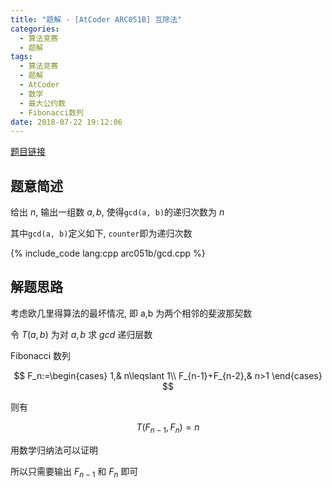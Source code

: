 ```yaml
---
title: "题解 - [AtCoder ARC051B] 互除法"
categories:
  - 算法竞赛
  - 题解
tags:
  - 算法竞赛
  - 题解
  - AtCoder
  - 数学
  - 最大公约数
  - Fibonacci数列
date: 2018-07-22 19:12:06
---
```


[题目链接](https://atcoder.jp/contests/arc051/tasks/arc051_b)

<!-- more -->

## 题意简述

给出 $n$, 输出一组数 $a,b$, 使得`gcd(a, b)`的递归次数为 $n$

其中`gcd(a, b)`定义如下, `counter`即为递归次数

{% include_code lang:cpp arc051b/gcd.cpp %}

## 解题思路

考虑欧几里得算法的最坏情况, 即 a,b 为两个相邻的斐波那契数

令 $T(a,b)$ 为对 $a,b$ 求 $gcd$ 递归层数

Fibonacci 数列

$$
F_n:=\begin{cases}
  1,& n\leqslant 1\\
  F_{n-1}+F_{n-2},& n>1
\end{cases}
$$

则有

$$T(F_{n-1},F_n)=n$$

用数学归纳法可以证明

所以只需要输出 $F_{n-1}$ 和 $F_n$ 即可

